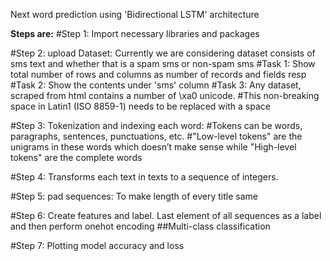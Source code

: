 Next word prediction using 'Bidirectional LSTM' architecture

**Steps are:**
#Step 1: Import necessary libraries and packages

#Step 2: upload Dataset: Currently we are considering dataset consists of sms text and whether that is a spam sms or non-spam sms
    #Task 1: Show total number of rows and columns as number of records and fields resp
    #Task 2: Show the contents under 'sms' column
    #Task 3: Any dataset, scraped from html contains a number of \xa0 unicode.
    #This non-breaking space in Latin1 (ISO 8859-1) needs to be replaced with a space

#Step 3: Tokenization and indexing each word:
    #Tokens can be words, paragraphs, sentences, punctuations, etc.
    #"Low-level tokens" are the unigrams in these words which doesn’t make sense while "High-level tokens" are the complete words

#Step 4: Transforms each text in texts to a sequence of integers.

#Step 5: pad sequences: To make length of every title same

#Step 6: Create features and label. Last element of all sequences as a label and then perform onehot encoding
    ##Multi-class classification

#Step 7: Plotting model accuracy and loss
